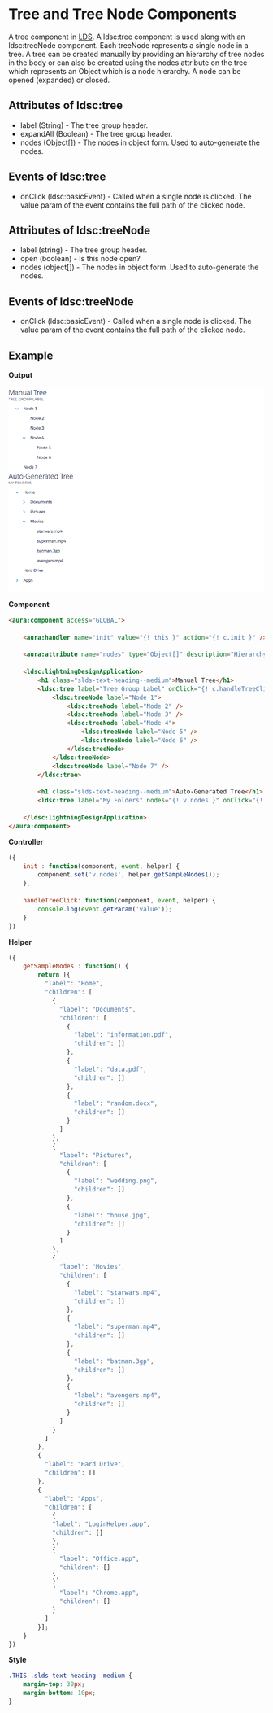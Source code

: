 # Tree and Tree Node Components

A tree component in [LDS](http://www.lightningdesignsystem.com/components/trees/). A ldsc:tree component is used along with an ldsc:treeNode component. Each treeNode represents a single node in a tree. A tree can be created manually by providing an hierarchy of tree nodes in the body or can also be created using the nodes attribute on the tree which represents an Object which is a node hierarchy. A node can be opened (expanded) or closed.

## Attributes of ldsc:tree
- label (String) - The tree group header.
- expandAll (Boolean) - The tree group header.
- nodes (Object[]) - The nodes in object form. Used to auto-generate the nodes.

## Events of ldsc:tree
- onClick (ldsc:basicEvent) - Called when a single node is clicked. The value param of the event contains the full path of the clicked node.

## Attributes of ldsc:treeNode
- label (string) - The tree group header.
- open (boolean) - Is this node open?
- nodes (object[]) - The nodes in object form. Used to auto-generate the nodes.

## Events of ldsc:treeNode
- onClick (ldsc:basicEvent) - Called when a single node is clicked. The value param of the event contains the full path of the clicked node.

## Example

**Output**

![Tree image](images/tree.png)

**Component**
```html
<aura:component access="GLOBAL">

    <aura:handler name="init" value="{! this }" action="{! c.init }" />

    <aura:attribute name="nodes" type="Object[]" description="Hierarchy of nodes" access="GLOBAL" />

    <ldsc:lightningDesignApplication>
        <h1 class="slds-text-heading--medium">Manual Tree</h1>
        <ldsc:tree label="Tree Group Label" onClick="{! c.handleTreeClick }">
            <ldsc:treeNode label="Node 1">
                <ldsc:treeNode label="Node 2" />
                <ldsc:treeNode label="Node 3" />
                <ldsc:treeNode label="Node 4">
                    <ldsc:treeNode label="Node 5" />
                    <ldsc:treeNode label="Node 6" />
                </ldsc:treeNode>
            </ldsc:treeNode>
            <ldsc:treeNode label="Node 7" />
        </ldsc:tree>

        <h1 class="slds-text-heading--medium">Auto-Generated Tree</h1>
        <ldsc:tree label="My Folders" nodes="{! v.nodes }" onClick="{! c.handleTreeClick }" expandAll="false" />

    </ldsc:lightningDesignApplication>
</aura:component>
```

**Controller**
```js
({
	init : function(component, event, helper) {
		component.set('v.nodes', helper.getSampleNodes());
	},

    handleTreeClick: function(component, event, helper) {
    	console.log(event.getParam('value'));
	}
})
```

**Helper**
```js
({
	getSampleNodes : function() {
		return [{
          "label": "Home",
          "children": [
            {
              "label": "Documents",
              "children": [
                {
                  "label": "information.pdf",
                  "children": []
                },
                {
                  "label": "data.pdf",
                  "children": []
                },
                {
                  "label": "random.docx",
                  "children": []
                }
              ]
            },
            {
              "label": "Pictures",
              "children": [
                {
                  "label": "wedding.png",
                  "children": []
                },
                {
                  "label": "house.jpg",
                  "children": []
                }
              ]
            },
            {
              "label": "Movies",
              "children": [
                {
                  "label": "starwars.mp4",
                  "children": []
                },
                {
                  "label": "superman.mp4",
                  "children": []
                },
                {
                  "label": "batman.3gp",
                  "children": []
                },
                {
                  "label": "avengers.mp4",
                  "children": []
                }
              ]
            }
          ]
        },
        {
          "label": "Hard Drive",
          "children": []
        },
        {
          "label": "Apps",
          "children": [
            {
            "label": "LoginHelper.app",
            "children": []
            },
            {
              "label": "Office.app",
              "children": []
            },
            {
              "label": "Chrome.app",
              "children": []
            }
          ]
        }];
	}
})
```

**Style**
```css
.THIS .slds-text-heading--medium {
    margin-top: 30px;
    margin-bottom: 10px;
}
```
